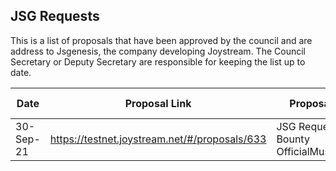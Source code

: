 ## JSG Requests

This is a list of proposals that have been approved by the council and are address to Jsgenesis, the company developing Joystream. The Council Secretary or Deputy Secretary are responsible for keeping the list up to date.

| Date | Proposal Link | Proposal Title | JSG response | Date closed |
|---|---|---|---|---|
| 30-Sep-21 | https://testnet.joystream.net/#/proposals/633 | JSG Request - Bounty OfficialMusicTheme | Pending | Pending |